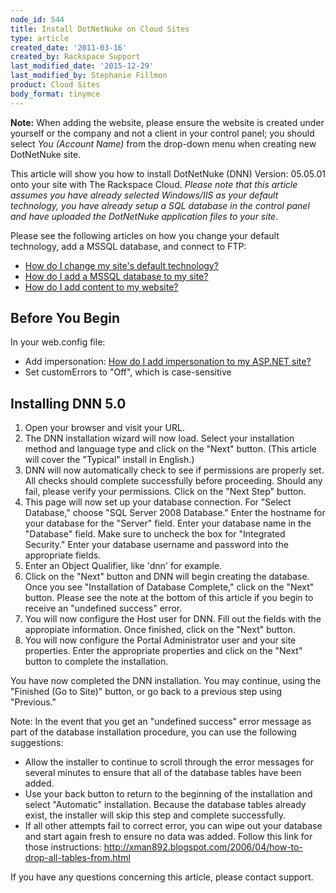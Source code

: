 ```yaml
---
node_id: 544
title: Install DotNetNuke on Cloud Sites
type: article
created_date: '2011-03-16'
created_by: Rackspace Support
last_modified_date: '2015-12-29'
last_modified_by: Stephanie Fillmon
product: Cloud Sites
body_format: tinymce
---
```


**Note:** When adding the website, please ensure the website is created
under yourself or the company and not a client in your control panel;
you should select *You (Account Name)* from the drop-down menu when
creating new DotNetNuke site.

This article will show you how to install DotNetNuke (DNN) Version:
05.05.01 onto your site with The Rackspace Cloud. *Please note that this
article assumes you have already selected Windows/IIS as your default
technology, you have already setup a SQL database in the control panel
and have uploaded the DotNetNuke application files to your site*.

Please see the following articles on how you change your default
technology, add a MSSQL database, and connect to FTP:

-   [How do I change my site's default
    technology?](/how-to/change-your-sites-default-technology "How do I change my site's default technology?")
-   <a href="/how-to/rackspace-cloud-sites-essentials-mssql-databases" class="mw-redirect" title="How do I add a MSSQL database to my site?">How do I add a MSSQL database to my site?</a>
-   [How do I add content to my
    website?](/how-to/getting-started-with-cloud-sites-ftpsshfsftp-clients "How do I add content to my website?")

<a href="" id="Before_You_Begin"></a>

<span class="mw-headline">Before You Begin </span>
--------------------------------------------------

In your web.config file:

-   Add impersonation: [How do I add impersonation to my ASP.NET
    site?](/how-to/add-impersonation-to-your-aspnet-cloud-site "How do I add impersonation to my ASP.NET site?")
-   Set customErrors to "Off", which is case-sensitive

<a href="" id="Installing_DNN_5.0"></a>

<span class="mw-headline">Installing DNN 5.0 </span>
----------------------------------------------------

1.  Open your browser and visit your URL.
2.  The DNN installation wizard will now load. Select your installation
    method and language type and click on the "Next" button. (This
    article will cover the "Typical" install in English.)
3.  DNN will now automatically check to see if permissions are
    properly set. All checks should complete successfully
    before proceeding. Should any fail, please verify your permissions.
    Click on the "Next Step" button.
4.  This page will now set up your database connection. For "Select
    Database," choose "SQL Server 2008 Database." Enter the hostname for
    your database for the "Server" field. Enter your database name in
    the "Database" field. Make sure to uncheck the box for "Integrated
    Security." Enter your database username and password into the
    appropriate fields.
5.  Enter an Object Qualifier, like 'dnn' for example.
6.  Click on the "Next" button and DNN will begin creating the database.
    Once you see "Installation of Database Complete," click on the
    "Next" button. Please see the note at the bottom of this article if
    you begin to receive an "undefined success" error.
7.  You will now configure the Host user for DNN. Fill out the fields
    with the appropiate information. Once finished, click on the
    "Next" button.
8.  You will now configure the Portal Administrator user and your
    site properties. Enter the appropriate properties and click on the
    "Next" button to complete the installation.

You have now completed the DNN installation. You may continue, using the
"Finished (Go to Site)" button, or go back to a previous step using
"Previous."

Note: In the event that you get an "undefined success" error message as
part of the database installation procedure, you can use the following
suggestions:

-   Allow the installer to continue to scroll through the error messages
    for several minutes to ensure that all of the database tables have
    been added.
-   Use your back button to return to the beginning of the installation
    and select "Automatic" installation. Because the database tables
    already exist, the installer will skip this step and
    complete successfully.
-   If all other attempts fail to correct error, you can wipe out your
    database and start again fresh to ensure no data was added. Follow
    this link for those instructions:
    <a href="http://xman892.blogspot.com/2006/04/how-to-drop-all-tables-from.html" class="uri" class="external free" title="http://xman892.blogspot.com/2006/04/how-to-drop-all-tables-from.html">http://xman892.blogspot.com/2006/04/how-to-drop-all-tables-from.html</a>

If you have any questions concerning this article, please contact
support.


